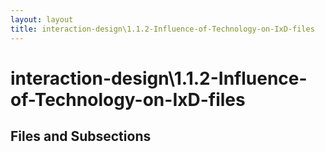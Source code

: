 ```yaml
---
layout: layout
title: interaction-design\1.1.2-Influence-of-Technology-on-IxD-files
---
```


# interaction-design\1.1.2-Influence-of-Technology-on-IxD-files

## Files and Subsections

